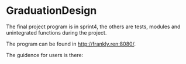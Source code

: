 # GraduationDesign

The final project program is in sprint4, the others are tests, modules and unintegrated functions during the project.

The program can be found in http://frankly.ren:8080/.

The guidence for users is there:

